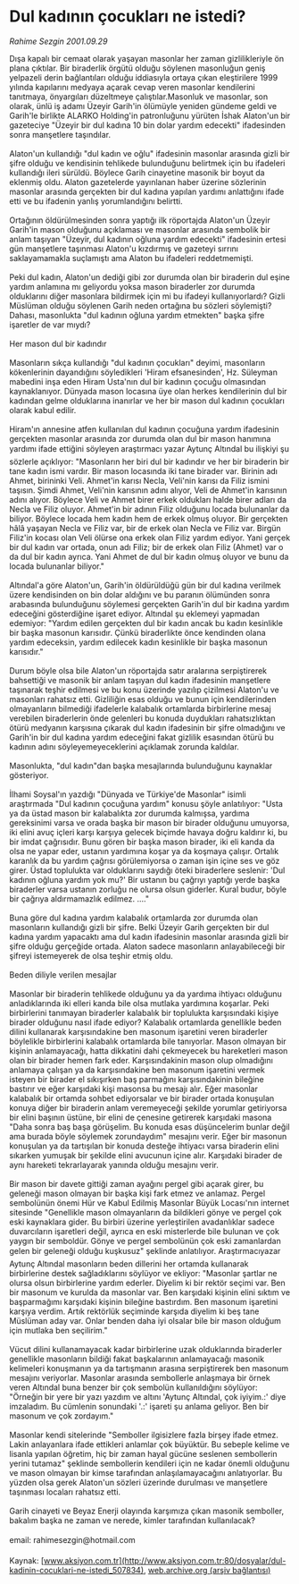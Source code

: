 # Dul kadının çocukları ne istedi?

*Rahime Sezgin 2001.09.29*

<div class="pNewsDetailMainContent ctx_content" itemprop="articleBody">
 Dışa kapalı bir cemaat olarak yaşayan masonlar her zaman gizlilikleriyle ön plana çıktılar. Bir biraderlik örgütü olduğu söylenen masonluğun geniş yelpazeli derin bağlantıları olduğu iddiasıyla ortaya çıkan eleştirilere 1999 yılında kapılarını medyaya açarak cevap veren masonlar kendilerini tanıtmaya, önyargıları düzeltmeye çalıştılar.Masonluk ve masonlar, son olarak, ünlü iş adamı Üzeyir Garih'in ölümüyle yeniden gündeme geldi ve Garih'le birlikte ALARKO Holding'in patronluğunu yürüten İshak Alaton'un bir gazeteciye "Üzeyir bir dul kadına 10 bin dolar yardım edecekti" ifadesinden sonra manşetlere taşındılar.
 <br/>
 <br/>
 Alaton'un kullandığı "dul kadın ve oğlu" ifadesinin masonlar arasında gizli bir şifre olduğu ve kendisinin tehlikede bulunduğunu belirtmek için bu ifadeleri kullandığı ileri sürüldü. Böylece Garih cinayetine masonik bir boyut da eklenmiş oldu. Alaton gazetelerde yayınlanan haber üzerine sözlerinin masonlar arasında gerçekten bir dul kadına yapılan yardımı anlattığını ifade etti ve bu ifadenin yanlış yorumlandığını belirtti.
 <br/>
 <br/>
 Ortağının öldürülmesinden sonra yaptığı ilk röportajda Alaton'un Üzeyir Garih'in mason olduğunu açıklaması ve masonlar arasında sembolik bir anlam taşıyan "Üzeyir, dul kadının oğluna yardım edecekti" ifadesinin ertesi gün manşetlere taşınması Alaton'u kızdırmış ve gazeteyi sırrını saklayamamakla suçlamıştı ama Alaton bu ifadeleri reddetmemişti.
 <br/>
 <br/>
 Peki dul kadın, Alaton'un dediği gibi zor durumda olan bir biraderin dul eşine yardım anlamına mı geliyordu yoksa mason biraderler zor durumda olduklarını diğer masonlara bildirmek için mi bu ifadeyi kullanıyorlardı? Gizli Müslüman olduğu söylenen Garih neden ortağına bu sözleri söylemişti? Dahası, masonlukta "dul kadının oğluna yardım etmekten" başka şifre işaretler de var mıydı?
 <br/>
 <br/>
 Her mason dul bir kadındır
 <br/>
 <br/>
 Masonların sıkça kullandığı "dul kadının çocukları" deyimi, masonların kökenlerinin dayandığını söyledikleri 'Hiram efsanesinden', Hz. Süleyman mabedini inşa eden Hiram Usta'nın dul bir kadının çocuğu olmasından kaynaklanıyor. Dünyada mason locasına üye olan herkes kendilerinin dul bir kadından gelme olduklarına inanırlar ve her bir mason dul kadının çocukları olarak kabul edilir.
 <br/>
 <br/>
 Hiram'ın annesine atfen kullanılan dul kadının çocuğuna yardım ifadesinin gerçekten masonlar arasında zor durumda olan dul bir mason hanımına yardımı ifade ettiğini söyleyen araştırmacı yazar Aytunç Altındal bu ilişkiyi şu sözlerle açıklıyor: "Masonların her biri dul bir kadındır ve her bir biraderin bir tane kadın ismi vardır. Bir mason locasında iki tane birader var. Birinin adı Ahmet, birininki Veli. Ahmet'in karısı Necla, Veli'nin karısı da Filiz ismini taşısın. Şimdi Ahmet, Veli'nin karısının adını alıyor, Veli de Ahmet'in karısının adını alıyor. Böylece Veli ve Ahmet birer erkek oldukları halde birer adları da Necla ve Filiz oluyor. Ahmet'in bir adının Filiz olduğunu locada bulunanlar da biliyor. Böylece locada hem kadın hem de erkek olmuş oluyor. Bir gerçekten hâlâ yaşayan Necla ve Filiz var, bir de erkek olan Necla ve Filiz var. Birgün Filiz'in kocası olan Veli ölürse ona erkek olan Filiz yardım ediyor. Yani gerçek bir dul kadın var ortada, onun adı Filiz; bir de erkek olan Filiz (Ahmet) var o da dul bir kadın ayrıca. Yani Ahmet de dul bir kadın olmuş oluyor ve bunu da locada bulunanlar biliyor."
 <br/>
 <br/>
 Altındal'a göre Alaton'un, Garih'in öldürüldüğü gün bir dul kadına verilmek üzere kendisinden on bin dolar aldığını ve bu paranın ölümünden sonra arabasında bulunduğunu söylemesi gerçekten Garih'in dul bir kadına yardım edeceğini gösterdiğine işaret ediyor. Altındal şu eklemeyi yapmadan edemiyor: "Yardım edilen gerçekten dul bir kadın ancak bu kadın kesinlikle bir başka masonun karısıdır. Çünkü biraderlikte önce kendinden olana yardım edeceksin, yardım edilecek kadın kesinlikle bir başka masonun karısıdır."
 <br/>
 <br/>
 Durum böyle olsa bile Alaton'un röportajda satır aralarına serpiştirerek bahsettiği ve masonik bir anlam taşıyan dul kadın ifadesinin manşetlere taşınarak teşhir edilmesi ve bu konu üzerinde yazılıp çizilmesi Alaton'u ve masonları rahatsız etti. Gizliliğin esas olduğu ve bunun için kendilerinden olmayanların bilmediği ifadelerle kalabalık ortamlarda birbirlerine mesaj verebilen biraderlerin önde gelenleri bu konuda duydukları rahatsızlıktan ötürü medyanın karşısına çıkarak dul kadın ifadesinin bir şifre olmadığını ve Garih'in bir dul kadına yardım edeceğini fakat gizlilik esasından ötürü bu kadının adını söyleyemeyeceklerini açıklamak zorunda kaldılar.
 <br/>
 <br/>
 Masonlukta, "dul kadın"dan başka mesajlarında bulunduğunu kaynaklar gösteriyor.
 <br/>
 <br/>
 İlhami Soysal'ın yazdığı "Dünyada ve Türkiye'de Masonlar" isimli araştırmada "Dul kadının çocuğuna yardım" konusu şöyle anlatılıyor: "Usta ya da üstad mason bir kalabalıkta zor durumda kalmışsa, yardıma gereksinimi varsa ve orada başka bir mason bir birader olduğunu umuyorsa, iki elini avuç içleri karşı karşıya gelecek biçimde havaya doğru kaldırır ki, bu bir imdat çağrısıdır. Bunu gören bir başka mason birader, iki eli kanda da olsa ne yapar eder, ustanın yardımına koşar ya da koşmaya çalışır. Ortalık karanlık da bu yardım çağrısı görülemiyorsa o zaman işin içine ses ve göz girer. Üstad toplulukta var olduklarını saydığı öteki biraderlere seslenir: 'Dul kadının oğluna yardım yok mu?' Bir ustanın bu çağrıyı yaptığı yerde başka biraderler varsa ustanın zorluğu ne olursa olsun giderler. Kural budur, böyle bir çağrıya aldırmamazlık edilmez. ...."
 <br/>
 <br/>
 Buna göre dul kadına yardım kalabalık ortamlarda zor durumda olan masonların kullandığı gizli bir şifre. Belki Üzeyir Garih gerçekten bir dul kadına yardım yapacaktı ama dul kadın ifadesinin masonlar arasında gizli bir şifre olduğu gerçeğide ortada. Alaton sadece masonların anlayabileceği bir şifreyi istemeyerek de olsa teşhir etmiş oldu.
 <br/>
 <br/>
 Beden diliyle verilen mesajlar
 <br/>
 <br/>
 Masonlar bir biraderin tehlikede olduğunu ya da yardıma ihtiyacı olduğunu anladıklarında iki elleri kanda bile olsa mutlaka yardımına koşarlar. Peki birbirlerini tanımayan biraderler kalabalık bir toplulukta karşısındaki kişiye birader olduğunu nasıl ifade ediyor? Kalabalık ortamlarda genellikle beden dilini kullanarak karşısındakine ben masonum işaretini veren biraderler böylelikle birbirlerini kalabalık ortamlarda bile tanıyorlar. Mason olmayan bir kişinin anlamayacağı, hatta dikkatini dahi çekmeyecek bu hareketleri mason olan bir birader hemen fark eder. Karşısındakinin mason olup olmadığını anlamaya çalışan ya da karşısındakine ben masonum işaretini vermek isteyen bir birader el sıkışırken baş parmağını karşısındakinin bileğine bastırır ve eğer karşıdaki kişi masonsa bu mesajı alır. Eğer masonlar kalabalık bir ortamda sohbet ediyorsalar ve bir birader ortada konuşulan konuya diğer bir biraderin anlam veremeyeceği şekilde yorumlar getiriyorsa bir elini başının üstüne, bir elini de çenesine getirerek karşıdaki masona "Daha sonra baş başa görüşelim. Bu konuda esas düşüncelerim bunlar değil ama burada böyle söylemek zorundaydım" mesajını verir. Eğer bir masonun konuşulan ya da tartışılan bir konuda desteğe ihtiyacı varsa biraderin elini sıkarken yumuşak bir şekilde elini avucunun içine alır. Karşıdaki birader de aynı hareketi tekrarlayarak yanında olduğu mesajını verir.
 <br/>
 <br/>
 Bir mason bir davete gittiği zaman ayağını pergel gibi açarak girer, bu geleneği mason olmayan bir başka kişi fark etmez ve anlamaz. Pergel sembolünün önemi Hür ve Kabul Edilmiş Masonlar Büyük Locası'nın internet sitesinde "Genellikle mason olmayanların da bildikleri gönye ve pergel çok eski kaynaklara gider. Bu birbiri üzerine yerleştirilen avadanlıklar sadece duvarcıların işaretleri değil, ayrıca en eski misterlerde bile bulunan ve çok yaygın bir semboldür. Gönye ve pergel sembolünün çok eski zamanlardan gelen bir geleneği olduğu kuşkusuz" şeklinde anlatılıyor. Araştırmacıyazar Aytunç Altındal masonların beden dillerini her ortamda kullanarak birbirlerine destek sağladıklarını söylüyor ve ekliyor: "Masonlar şartlar ne olursa olsun birbirlerine yardım ederler. Diyelim ki bir rektör seçimi var. Ben bir masonum ve kurulda da masonlar var. Ben karşıdaki kişinin elini sıktım ve başparmağımı karşıdaki kişinin bileğine bastırdım. Ben masonum işaretini karşıya verdim. Artık rektörlük seçiminde karşıda diyelim ki beş tane Müslüman aday var. Onlar benden daha iyi olsalar bile bir mason olduğum için mutlaka ben seçilirim."
 <br/>
 <br/>
 Vücut dilini kullanamayacak kadar birbirlerine uzak olduklarında biraderler genellikle masonların bildiği fakat başkalarının anlamayacağı masonik kelimeleri konuşmanın ya da tartışmanın arasına serpiştirerek ben masonum mesajını veriyorlar. Masonlar arasında sembollerle anlaşmaya bir örnek veren Altındal buna benzer bir çok sembolün kullanıldığını söylüyor: "Örneğin bir yere bir yazı yazdım ve altını 'Aytunç Altındal, çok iyiyim.:' diye imzaladım. Bu cümlenin sonundaki '.:' işareti şu anlama geliyor. Ben bir masonum ve çok zordayım."
 <br/>
 <br/>
 Masonlar kendi sitelerinde "Semboller ilgisizlere fazla birşey ifade etmez. Lakin anlayanlara ifade ettikleri anlamlar çok büyüktür. Bu sebeple kelime ve lisanla yapılan öğretim, hiç bir zaman hayal gücüne seslenen sembollerin yerini tutamaz" şeklinde sembollerin kendileri için ne kadar önemli olduğunu ve mason olmayan bir kimse tarafından anlaşılamayacağını anlatıyorlar. Bu yüzden olsa gerek Alaton'un sözleri üzerinde durulması ve manşetlere taşınması locaları rahatsız etti.
 <br/>
 <br/>
 Garih cinayeti ve Beyaz Enerji olayında karşımıza çıkan masonik semboller, bakalım başka ne zaman ve nerede, kimler tarafından kullanılacak?
 <br/>
 <br/>
 email: rahimesezgin@hotmail.com
 <br/>
</div>


Kaynak: [www.aksiyon.com.tr](http://www.aksiyon.com.tr:80/dosyalar/dul-kadinin-cocuklari-ne-istedi_507834), [web.archive.org (arşiv bağlantısı)](http://web.archive.org/web/20160106060303/http://www.aksiyon.com.tr:80/dosyalar/dul-kadinin-cocuklari-ne-istedi_507834)
